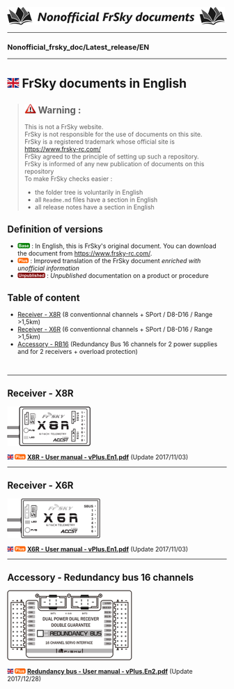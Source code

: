 [![Logo Dépos](../_media/Logo-NonofficialFrSkydocuments-h41.png "Traductions de documents FrSky")](https://github.com/Ceeb182/Nonofficial_frsky_doc)  


----------------------------------------------------------------------------------

### Nonofficial\_frsky\_doc/Latest_release/EN  

----------------------------------------------------------------------------------

# ![<B>](../_media/Flag_EN.png) FrSky documents in English
>## ![Warning>](../_media/Logo-warning.png "Warning") Warning :  
>This is not a FrSky website.  
>FrSky is not responsible for the use of documents on this site.  
>FrSky is a registered trademark whose official site is https://www.frsky-rc.com/  
>FrSky agreed to the principle of setting up such a repository.  
>FrSky is informed of any new publication of documents on this repository  
>To make FrSky checks easier :  
>- the folder tree is voluntarily in English  
>- all `Readme.md` files have a section in English  
>- all release notes have a section in English  

## Definition of versions
- ![<B>](../_media/B-Base.png) : In English, this is FrSky's original document. You can download the document from https://www.frsky-rc.com/.  
- ![<B>](../_media/B-Plus.png) : Improved translation of the FrSky document *enriched with unofficial information*  
- ![<B>](../_media/B-Unpublished.png) : *Unpublished* documentation on a product or procedure  

## Table of content
- [Receiver - X8R](#X8R) (8 conventionnal channels + SPort / D8-D16 / Range >1,5km)  
- [Receiver - X6R](#X6R) (6 conventionnal channels + SPort / D8-D16 / Range >1,5km)  
- [Accessory - RB16](#RB16) (Redundancy Bus 16 channels for 2 power supplies and for 2 receivers + overload protection)  
<BR>

------------------------------------------------------------------------------------------------------------

<a name="X8R"></a>
## Receiver - X8R
![X8R](../_media/Pdt-X8R.png)

**![<En>](../_media/Flag_ENh11.png) ![<P>](../_media/B-Plus.png) [X8R - User manual - vPlus.En1.pdf](X8R%20-%20User%20manual%20-%20vPlus.En1.pdf)** (Update 2017/11/03)  

------------------------------------------------------------------------------------------------------------

<a name="X6R"></a>
## Receiver - X6R
![X6R](../_media/Pdt-X6R.png)

**![<En>](../_media/Flag_ENh11.png) ![<P>](../_media/B-Plus.png) [X6R - User manual - vPlus.En1.pdf](X6R%20-%20User%20manual%20-%20vPlus.En1.pdf)** (Update 2017/11/03)  

------------------------------------------------------------------------------------------------------------

<a name="RB16"></a>
## Accessory - Redundancy bus 16 channels
![RB16](../_media/Pdt-RB16.png)

**![<En>](../_media/Flag_ENh11.png) ![<P>](../_media/B-Plus.png) [Redundancy bus - User manual - vPlus.En2.pdf](Redundancy%20bus%20-%20User%20manual%20-%20vPlus.En2.pdf)**  (Update 2017/12/28)  
